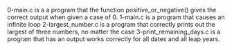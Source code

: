 0-main.c is a a program that the function positive_or_negative() gives the correct output when given a case of 0.
1-main.c is a program that causes an infinite loop
2-largest_number.c is a program that correctly prints out the largest of three numbers, no matter the case
3-print_remaining_days.c is a program that has an output works correctly for all dates and all leap years.
